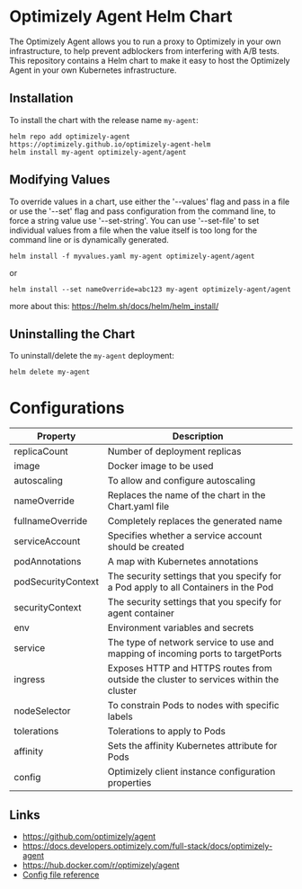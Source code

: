 # Optimizely Agent Helm Chart

The Optimizely Agent allows you to run a proxy to Optimizely in your own infrastructure, to help prevent adblockers from interfering with A/B tests. This repository contains a Helm chart to make it easy to host the Optimizely Agent in your own Kubernetes infrastructure.

## Installation

To install the chart with the release name `my-agent`:

```console
helm repo add optimizely-agent https://optimizely.github.io/optimizely-agent-helm
helm install my-agent optimizely-agent/agent
```

## Modifying Values

To override values in a chart, use either the '--values' flag and pass in a file or use the '--set' flag and pass configuration from the command line, to force a string value use '--set-string'. You can use '--set-file' to set individual values from a file when the value itself is too long for the command line or is dynamically generated.

```console
helm install -f myvalues.yaml my-agent optimizely-agent/agent
```

or 

```console
helm install --set nameOverride=abc123 my-agent optimizely-agent/agent
```

more about this:
https://helm.sh/docs/helm/helm_install/

## Uninstalling the Chart

To uninstall/delete the `my-agent` deployment:

```console
helm delete my-agent
```

# Configurations

|   Property	|  Description 	|
|---	|---	|
|replicaCount| Number of deployment replicas	|
|image 	|Docker image to be used	|
| autoscaling  	| To allow and configure autoscaling  	|
| nameOverride  	|  Replaces the name of the chart in the Chart.yaml file 	|
|fullnameOverride   	| Completely replaces the generated name  	|
| serviceAccount  	| Specifies whether a service account should be created  	|
| podAnnotations  	| A map with Kubernetes annotations  	|
| podSecurityContext  	|  The security settings that you specify for a Pod apply to all Containers in the Pod 	|
|   securityContext	|   The security settings that you specify for agent container	|
|   env	| Environment variables and secrets  	|
| service  	|  The type of network service to use and mapping of incoming ports to targetPorts |
| ingress  	|  Exposes HTTP and HTTPS routes from outside the cluster to services within the cluster 	|
|  nodeSelector 	|  To constrain Pods to nodes with specific labels 	|
|  tolerations 	| Tolerations to apply to Pods  	|
|  affinity 	| Sets the affinity Kubernetes attribute for Pods  	|
|  config 	| Optimizely client instance configuration properties  	|

## Links

* <https://github.com/optimizely/agent>
* <https://docs.developers.optimizely.com/full-stack/docs/optimizely-agent>
* <https://hub.docker.com/r/optimizely/agent>
* [Config file reference](https://github.com/optimizely/agent/blob/master/config.yaml)
